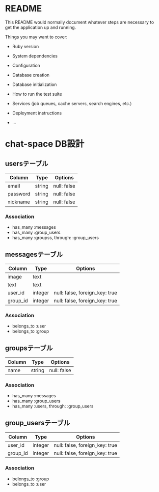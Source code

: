 # README

This README would normally document whatever steps are necessary to get the
application up and running.

Things you may want to cover:

* Ruby version

* System dependencies

* Configuration

* Database creation

* Database initialization

* How to run the test suite

* Services (job queues, cache servers, search engines, etc.)

* Deployment instructions

* ...

# chat-space  DB設計

##  usersテーブル
|Column|Type|Options|
|------|----|-------|
|email|string|null: false|
|password|string|null: false|
|nickname|string|null: false|

### Association
- has_many :messages
- has_many :group_users
- has_many :groupss,  through: :group_users

## messagesテーブル
|Column|Type|Options|
|------|----|-------|
|image|text||
|text|text||
|user_id|integer|null: false, foreign_key: true|
|group_id|integer|null: false, foreign_key: true|

### Association
- belongs_to :user
- belongs_to :group

## groupsテーブル
|Column|Type|Options|
|------|----|-------|
|name|string|null: false|

### Association
-  has_many :messages
-  has_many :group_users
-  has_many :users,  through:  :group_users

##  group_usersテーブル
|Column|Type|Options|
|------|----|-------|
|user_id|integer|null: false, foreign_key: true|
|group_id|integer|null: false, foreign_key: true|

### Association
- belongs_to :group
- belongs_to :user


